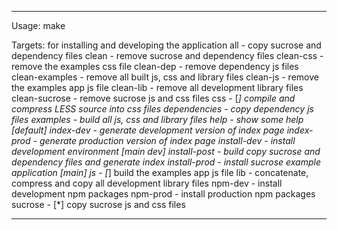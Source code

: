 
--------------------------------------
  Usage:
    make <target>

  Targets: for installing and developing the application
    all             - copy sucrose and dependency files
    clean           - remove sucrose and dependency files
    clean-css       - remove the examples css file
    clean-dep       - remove dependency js files
    clean-examples  - remove all built js, css and library files
    clean-js        - remove the examples app js file
    clean-lib       - remove all development library files
    clean-sucrose   - remove sucrose js and css files
    css             - [*] compile and compress LESS source into css files
    dependencies    - copy dependency js files
    examples        - build all js, css and library files
    help            - show some help [default]
    index-dev       - generate development version of index page
    index-prod      - generate production version of index page
    install-dev     - install development environment [main dev]
    install-post    - build copy sucrose and dependency files and generate index
    install-prod    - install sucrose example application [main]
    js              - [*] build the examples app js file
    lib             - concatenate, compress and copy all development library files
    npm-dev         - install development npm packages
    npm-prod        - install production npm packages
    sucrose         - [*] copy sucrose js and css files
 
--------------------------------------
 
